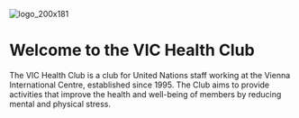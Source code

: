 ![logo_200x181](https://github.com/VICHealthClub/VICHealthClub/assets/153489620/66c2055b-7712-4b34-9610-3d2eca97a2b2)

# Welcome to the VIC Health Club

The VIC Health Club is a club for United Nations staff working at the Vienna International Centre, established since 1995. The Club aims to provide activities that improve the health and well-being of members by reducing mental and physical stress.

